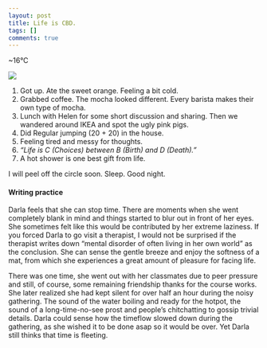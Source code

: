 ```yaml
---
layout: post
title: Life is CBD.
tags: []
comments: true
---
```


\~16°C

![](https://cdn-images-1.medium.com/max/600/1*IpaoCsoLj5KoJrxAPknTGw.jpeg)

1.  Got up. Ate the sweet orange. Feeling a bit cold.
2.  Grabbed coffee. The mocha looked different. Every barista makes
    their own type of mocha.
3.  Lunch with Helen for some short discussion and sharing. Then we
    wandered around IKEA and spot the ugly pink pigs.
4.  Did Regular jumping (20 + 20) in the house.
5.  Feeling tired and messy for thoughts.
6.  *“Life is C (Choices) between B (Birth) and D (Death).”*
7.  A hot shower is one best gift from life.

I will peel off the circle soon. Sleep. Good night.

#### Writing practice

Darla feels that she can stop time. There are moments when she went
completely blank in mind and things started to blur out in front of her
eyes. She sometimes felt like this would be contributed by her extreme
laziness. If you forced Darla to go visit a therapist, I would not be
surprised if the therapist writes down “mental disorder of often living
in her own world” as the conclusion. She can sense the gentle breeze and
enjoy the softness of a mat, from which she experiences a great amount
of pleasure for facing life.

There was one time, she went out with her classmates due to peer
pressure and still, of course, some remaining friendship thanks for the
course works. She later realized she had kept silent for over half an
hour during the noisy gathering. The sound of the water boiling and
ready for the hotpot, the sound of a long-time-no-see prost and people’s
chitchatting to gossip trivial details. Darla could sense how the
timeflow slowed down during the gathering, as she wished it to be done
asap so it would be over. Yet Darla still thinks that time is fleeting.